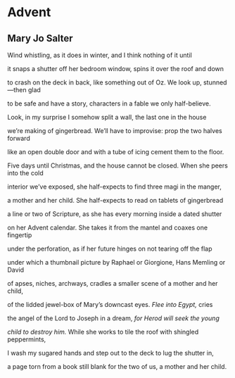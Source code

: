 # Advent
## Mary Jo Salter
Wind whistling, as it does
in winter, and I think
nothing of it until

it snaps a shutter off
her bedroom window, spins
it over the roof and down

to crash on the deck in back,
like something out of Oz.
We look up, stunned—then glad

to be safe and have a story,
characters in a fable
we only half-believe.

Look, in my surprise
I somehow split a wall,
the last one in the house

we’re making of gingerbread.
We’ll have to improvise:
prop the two halves forward

like an open double door
and with a tube of icing
cement them to the floor.

Five days until Christmas,
and the house cannot be closed.
When she peers into the cold

interior we’ve exposed,
she half-expects to find
three magi in the manger,

a mother and her child.
She half-expects to read
on tablets of gingerbread

a line or two of Scripture,
as she has every morning
inside a dated shutter

on her Advent calendar.
She takes it from the mantel
and coaxes one fingertip

under the perforation,
as if her future hinges
on not tearing off the flap

under which a thumbnail picture
by Raphael or Giorgione,
Hans Memling or David

of apses, niches, archways,
cradles a smaller scene
of a mother and her child,

of the lidded jewel-box
of Mary’s downcast eyes.
 _Flee into Egypt,_ cries

the angel of the Lord
to Joseph in a dream,
 _for Herod will seek the young_


 _child to destroy him._ While
she works to tile the roof
with shingled peppermints,

I wash my sugared hands
and step out to the deck
to lug the shutter in,

a page torn from a book
still blank for the two of us,
a mother and her child.